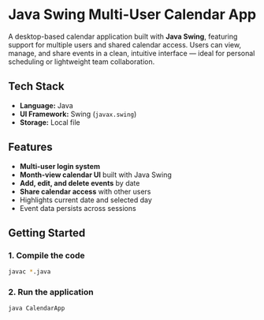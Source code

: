 # Java Swing Multi-User Calendar App

A desktop-based calendar application built with **Java Swing**, featuring support for multiple users and shared calendar access. Users can view, manage, and share events in a clean, intuitive interface — ideal for personal scheduling or lightweight team collaboration.

## Tech Stack

- **Language:** Java
- **UI Framework:** Swing (`javax.swing`)
- **Storage:** Local file

## Features

- **Multi-user login system**  
- **Month-view calendar UI** built with Java Swing  
- **Add, edit, and delete events** by date  
- **Share calendar access** with other users  
- Highlights current date and selected day  
- Event data persists across sessions

## Getting Started

### 1. Compile the code
```bash
javac *.java
```

### 2. Run the application
``` bash
java CalendarApp
```
